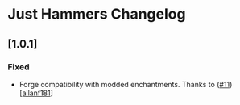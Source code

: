 # Just Hammers Changelog

## [1.0.1]

### Fixed

- Forge compatibility with modded enchantments. Thanks to ([#11](https://github.com/ErrorMikey/JustHammers/pull/11)) [[allanf181](https://github.com/allanf181)]
